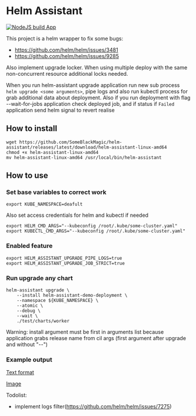 # Helm Assistant

[![NodeJS build App](https://github.com/SomeBlackMagic/helm-assistant/actions/workflows/npm-build-app.yml/badge.svg)](https://github.com/SomeBlackMagic/helm-assistant/actions/workflows/npm-build-app.yml)

This project is a helm wrapper to fix some bugs:
* https://github.com/helm/helm/issues/3481
* https://github.com/helm/helm/issues/9285

Also implement upgrade locker. When using multiple deploy with the same non-concurrent resource additional locks needed.

When you run helm-assistant upgrade <some arguments> application run new sub process ```helm upgrade <some arguments>```, pipe logs 
and also run kubectl process for grab additional data about deployment.
Also if you run deployment with flag --wait-for-jobs application check deployed job, and if status if `Failed` 
application send helm signal to revert realise

## How to install
```
wget https://github.com/SomeBlackMagic/helm-assistant/releases/latest/download/helm-assistant-linux-amd64
chmod +x helm-assistant-linux-amd64
mv helm-assistant-linux-amd64 /usr/local/bin/helm-assistant
```

## How to use

### Set base variables to correct work
```
export KUBE_NAMESPACE=deafult
```

Also set access credentials for helm and kubectl if needed
```
export HELM_CMD_ARGS="--kubeconfig /root/.kube/some-cluster.yaml"
export KUBECTL_CMD_ARGS="--kubeconfig /root/.kube/some-cluster.yaml"
```
### Enabled feature
```
export HELM_ASSISTANT_UPGRADE_PIPE_LOGS=true
export HELM_ASSISTANT_UPGRADE_JOB_STRICT=true
```
### Run upgrade any chart
```
helm-assistant upgrade \
    --install helm-assistant-demo-deployment \
    --namespace ${KUBE_NAMESPACE} \
    --atomic \
    --debug \
    --wait \
    ./test/charts/worker
```
Warning: install argument must be first in arguments list because application grabs release name from cil args
(first argument after upgrade and without "--")
### Example output
[Text format](docs/example_log.txt)

[Image](docs/example_log.png)


Todolist:
* implement logs filter(https://github.com/helm/helm/issues/7275)
